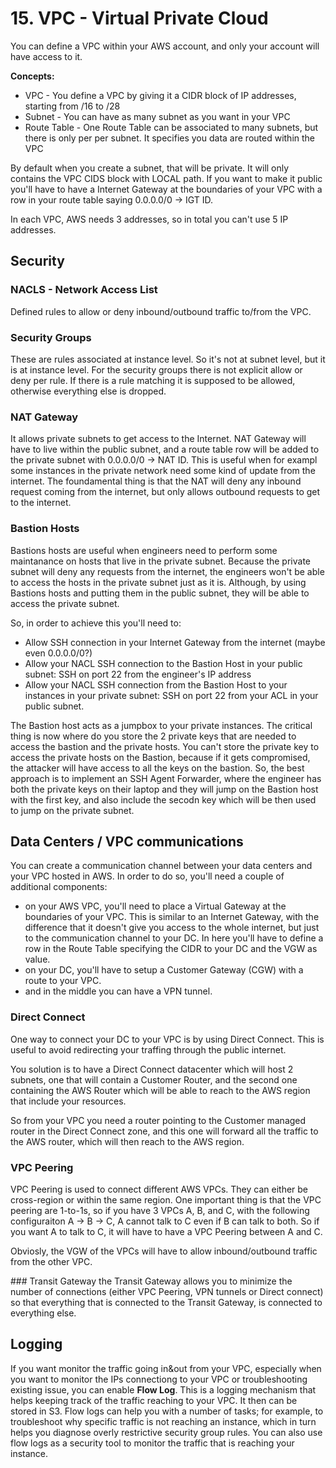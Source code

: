 # 15. VPC - Virtual Private Cloud

You can define a VPC within your AWS account, and only your account will have access to it.

**Concepts:**
* VPC - You define a VPC by giving it a CIDR block of IP addresses, starting from /16 to /28
* Subnet - You can have as many subnet as you want in your VPC
* Route Table - One Route Table can be associated to many subnets, but there is only per per subnet. It specifies you data are routed within the VPC

By default when you create a subnet, that will be private. It will only contains the VPC CIDS block with LOCAL path. If you want to make it public you'll have to have a Internet Gateway at the boundaries of your VPC with a row in your route table saying 0.0.0.0/0 -> IGT ID.

In each VPC, AWS needs 3 addresses, so in total you can't use 5 IP addresses.

## Security

### NACLS - Network Access List
Defined rules to allow or deny inbound/outbound traffic to/from the VPC.

### Security Groups
These are rules associated at instance level. So it's not at subnet level, but it is at instance level. For the security groups there is not explicit allow or deny per rule. If there is a rule matching it is supposed to be allowed, otherwise everything else is dropped.

### NAT Gateway
It allows private subnets to get access to the Internet. NAT Gateway will have to live within the public subnet, and a route table row will be added to the private subnet with 0.0.0.0/0 -> NAT ID. This is useful when for exampl some instances in the private network need some kind of update from the internet. The foundamental thing is that the NAT will deny any inbound request coming from the internet, but only allows outbound requests to get to the internet.

### Bastion Hosts
Bastions hosts are useful when engineers need to perform some maintanance on hosts that live in the private subnet. Because the private subnet will deny any requests from the internet, the engineers won't be able to access the hosts in the private subnet just as it is. Although, by using Bastions hosts and putting them in the public subnet, they will be able to access the private subnet.

So, in order to achieve this you'll need to:

* Allow SSH connection in your Internet Gateway from the internet (maybe even 0.0.0.0/0?)
* Allow your NACL SSH connection to the Bastion Host in your public subnet: SSH on port 22 from the engineer's IP address
* Allow your NACL SSH connection from the Bastion Host to your instances in your private subnet: SSH on port 22 from your ACL in your public subnet.

The Bastion host acts as a jumpbox to your private instances. The critical thing is now where do you store the 2 private keys that are needed to access the bastion and the private hosts. You can't store the private key to access the private hosts on the Bastion, because if it gets compromised, the attacker will have access to all the keys on the bastion. So, the best approach is to implement an SSH Agent Forwarder, where the engineer has both the private keys on their laptop and they will jump on the Bastion host with the first key, and also include the secodn key which will be then used to jump on the private subnet.

## Data Centers / VPC communications
You can create a communication channel between your data centers and your VPC hosted in AWS.
In order to do so, you'll need a couple of additional components:

* on your AWS VPC, you'll need to place a Virtual Gateway at the boundaries of your VPC. This is similar to an Internet Gateway, with the difference that it doesn't give you access to the whole internet, but just to the communication channel to your DC. In here you'll have to define a row in the Route Table specifying the CIDR to your DC and the VGW as value.
* on your DC, you'll have to setup a Customer Gateway (CGW) with a route to your VPC.
* and in the middle you can have a VPN tunnel.

### Direct Connect
One way to connect your DC to your VPC is by using Direct Connect. This is useful to avoid redirecting your traffing through the public internet.

You solution is to have a Direct Connect datacenter which will host 2 subnets, one that will contain a Customer Router, and the second one containing the AWS Router which will be able to reach to the AWS region that include your resources.

So from your VPC you need a router pointing to the Customer managed router in the Direct Connect zone, and this one will forward all the traffic to the AWS router, which will then reach to the AWS region.

### VPC Peering
VPC Peering is used to connect different AWS VPCs. They can either be cross-region or within the same region. One important thing is that the VPC peering are 1-to-1s, so if you have 3 VPCs A, B, and C, with the following configuraiton A -> B -> C, A cannot talk to C even if B can talk to both. So if you want A to talk to C, it will have to have a VPC Peering between A and C.

Obviosly, the VGW of the VPCs will have to allow inbound/outbound traffic from the other VPC.

### Transit Gateway
the Transit Gateway allows you to minimize the number of connections (either VPC Peering, VPN tunnels or Direct connect) so that everything that is connected to the Transit Gateway, is connected to everything else.

## Logging
If you want monitor the traffic going in&out from your VPC, especially when you want to monitor the IPs connectiong to your VPC or troubleshooting existing issue, you can enable **Flow Log**. This is a logging mechanism that
helps keeping track of the traffic reaching to your VPC. It then can be stored in S3. 
Flow logs can help you with a number of tasks; for example, to troubleshoot why specific traffic is not reaching an instance, which in turn helps you diagnose overly restrictive security group rules. You can also use flow logs as a security tool to monitor the traffic that is reaching your instance.
